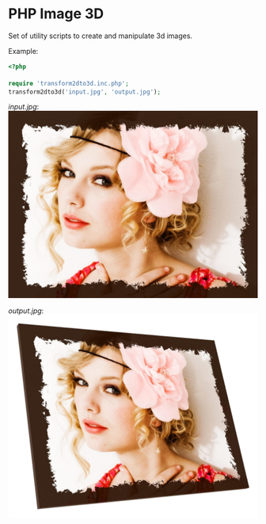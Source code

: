 
# PHP Image 3D

Set of utility scripts to create and manipulate 3d images.

Example:
```PHP
<?php

require 'transform2dto3d.inc.php';
transform2dto3d('input.jpg', 'output.jpg');

```

*input.jpg*:
![input file](https://raw.githubusercontent.com/masterklavi/php-image3d/master/input.jpg)

*output.jpg*:
![output file](https://raw.githubusercontent.com/masterklavi/php-image3d/master/output.jpg)
